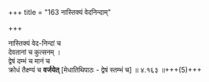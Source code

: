 +++
title = "163 नास्तिक्यं वेदनिन्दाम्"

+++

नास्तिक्यं वेद-निन्दां च  
देवतानां च कुत्सनम् ।  
द्वेषं दम्भं च मानं च  
क्रोधं तैक्ष्ण्यं च **वर्जयेत्** [मेधातिथिपाठः - द्वेषं स्तम्भं  च]  ॥ ४.१६३ ॥+++(5)+++  